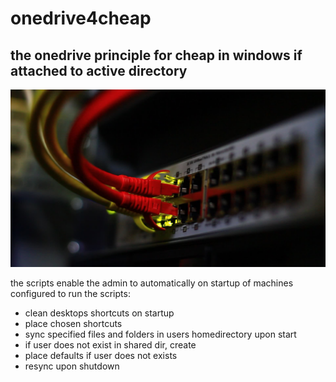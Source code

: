# onedrive4cheap
the onedrive principle for cheap in windows if attached to active directory
---
![alt-text](https://github.com/joengelh/onedrive4cheap/blob/main/wallpaper.jpeg)

the scripts enable the admin to automatically on startup of machines configured to run 
the scripts:
* clean desktops shortcuts on startup
* place chosen shortcuts
* sync specified files and folders in users homedirectory upon start
* if user does not exist in shared dir, create
* place defaults if user does not exists
* resync upon shutdown
